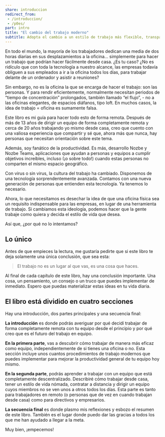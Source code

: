 ```yaml
---
share: introduccion
redirect_from:
 - /introduccion/
 - /p0es/
part: intro
title: "El cambio del trabajo moderno"
subtitle: Adopta el cambio a un estilo de trabajo más flexible, transparente y con mayor dispersión geográfica.
---
```


En todo el mundo, la mayoría de los trabajadores dedican una media de dos horas diarias en sus desplazamientos a la oficina… simplemente para hacer un trabajo que podrían hacer fácilmente desde casa. ¿Es tu caso? ¿No es ridículo que con toda la tecnología a nuestro alcance, las empresas todavía obliguen a sus empleados a ir a la oficina todos los días, para trabajar delante de un ordenador y asistir a reuniones?

Sin embargo, no es la oficina la que se encarga de hacer el trabajo: son las personas. Y para rendir eficientemente, normalmente necesitan periodos de “tiempo de concentración” prolongados, también llamado “el flujo”, - no a las oficinas elegantes, de espacios diáfanos, tipo loft. En muchos casos, la idea de trabajo = oficina es sumamente falsa.

Este libro es mi guía para hacer todo esto de forma remota. Después de más de 13 años de dirigir un equipo de forma completamente remota y cerca de 20 años trabajando yo mismo desde casa, creo que cuento con una valiosa experiencia que compartir y sé que, ahora más que nunca, hay personas que necesitan orientación sobre este tema.

Además, soy fanático de la productividad. Es más, desarrollo Nozbe y Nozbe Teams, aplicaciones que ayudan a personas y equipos a cumplir objetivos increíbles, incluso (¡o sobre todo!) cuando estas personas no comparten el mismo espacio geográfico.

Con virus o sin virus, la cultura del trabajo ha cambiado. Disponemos de una tecnología sorprendentemente avanzada. Contamos con una nueva generación de personas que entienden esta tecnología. Ya tenemos lo necesario.

Ahora, lo que necesitamos es desechar la idea de que una oficina física sea un requisito indispensable para las empresas, en lugar de una herramienta de trabajo. Si cambiamos esta ideología, podemos hacer que la gente trabaje como quiera y decida el estilo de vida que desea.

Así que, ¿por qué no lo intentamos?

## Lo único

Antes de que empieces la lectura, me gustaría pedirte que si este libro te deja solamente una única conclusión, que sea esta:

> El trabajo no es un lugar al que vas, es una cosa que haces.

Al final de cada capítulo de este libro, hay una conclusión importante. Una cosa, un pensamiento, un consejo o un truco que puedes implementar de inmediato. Espero que puedas materializar estas ideas en tu vida diaria.

## El libro está dividido en cuatro secciones

Hay una introducción, dos partes principales y una secuencia final:

**La introducción** es donde podrás averiguar por qué decidí trabajar de forma completamente remota con tu equipo desde el principio y por qué creo que es el futuro del trabajo en equipo.

**En la primera parte**, vas a descubrir cómo trabajar de manera más eficaz como equipo, independientemente de si tienes una oficina o no. Esta sección incluye unos cuantos procedimientos de trabajo modernos que puedes implementar para mejorar la productividad general de tu equipo hoy mismo.

**En la segunda parte**, podrás aprender a trabajar con un equipo que está completamente descentralizado. Describiré cómo trabajar desde casa, tener un estilo de vida nómada, contratar a distancia y dirigir un equipo cuyos miembros no se ven unos a otros todos los días. Esta parte es tanto para trabajadores en remoto (o personas que de vez en cuando trabajan desde casa) como para directivos y empresarios.

**La secuencia final** es donde plasmo mis reflexiones y esbozo el resumen de este libro. También es el lugar donde puedo dar las gracias a todos los que me han ayudado a llegar a la meta.

Muy bien, ¡empecemos!

